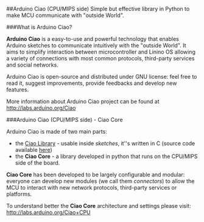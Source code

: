 ##Arduino Ciao (CPU/MIPS side)
Simple but effective library in Python to make MCU communicate with "outside World".

###What is Arduino Ciao?

**Arduino Ciao** is a easy-to-use and powerful technology that enables Arduino sketches to communicate intuitively with the "outside World". It aims to simplify interaction between microcontroller and Linino OS allowing a variety of connections with most common protocols, third-party services and social networks.

Arduino Ciao is open-source and distributed under GNU license: feel free to read it, suggest improvements, provide feedbacks and develop new features.

More information about Arduino Ciao project can be found at http://labs.arduino.org/Ciao

###Arduino Ciao (CPU/MIPS side) - Ciao Core

Arduino Ciao is made of two main parts:
 * the [Ciao Library](http://labs.arduino.org/Ciao+MCU) - usable inside *sketches*, it''s written in C (source code available [here](https://github.com/arduino-org/CiaoMCU))
 * the **Ciao Core** - a library developed in python that runs on the CPU/MIPS side of the board.

**Ciao Core** has been developed to be largely configurable and modular: everyone can develop new modules (we call them *connectors*) to allow the MCU to interact with new network protocols, third-party services or platforms. 

To understand better the **Ciao Core** architecture and settings please visit: http://labs.arduino.org/Ciao+CPU
